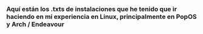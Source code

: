 ### Aquí están los .txts de instalaciones que he tenido que ir haciendo en mi experiencia en Linux, principalmente en PopOS y Arch / Endeavour
